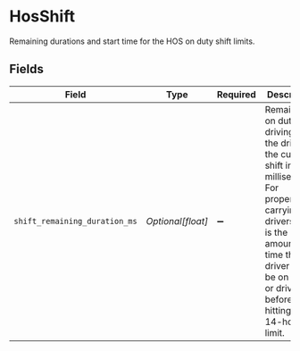 # HosShift

Remaining durations and start time for the HOS on duty shift limits.


## Fields

| Field                                                                                                                                                                                                               | Type                                                                                                                                                                                                                | Required                                                                                                                                                                                                            | Description                                                                                                                                                                                                         | Example                                                                                                                                                                                                             |
| ------------------------------------------------------------------------------------------------------------------------------------------------------------------------------------------------------------------- | ------------------------------------------------------------------------------------------------------------------------------------------------------------------------------------------------------------------- | ------------------------------------------------------------------------------------------------------------------------------------------------------------------------------------------------------------------- | ------------------------------------------------------------------------------------------------------------------------------------------------------------------------------------------------------------------- | ------------------------------------------------------------------------------------------------------------------------------------------------------------------------------------------------------------------- |
| `shift_remaining_duration_ms`                                                                                                                                                                                       | *Optional[float]*                                                                                                                                                                                                   | :heavy_minus_sign:                                                                                                                                                                                                  | Remaining on duty or driving time the driver in the current shift in milliseconds. For property-carrying drivers, this is the amount of time the driver can be on duty or driving before hitting the 14-hour limit. | 50400000                                                                                                                                                                                                            |